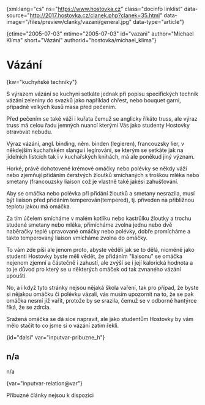 
{xml:lang="cs" ns="https://www.hostovka.cz" class="docinfo linklist" data-source="http://2017.hostovka.cz/clanek.php?clanek=35.html" data-image="/files/preview/clanky/vazani/general.jpg" data-type="article"}

{ctime="2005-07-03" mtime="2005-07-03" id="vazani" author="Michael Klíma" short="Vázání" authorid="hostovka/michael_klima"}

# Vázání

<!-- generated attribute kw by user_updatekw.sh on 2020-07-05, do not edit -->

{kw="kuchyňské techniky"}

S výrazem vázání se kuchyni setkáte jednak při popisu specifických technik vázání zeleniny do svazků jako například chřest, nebo bouquet garni, případně velkých kusů masa před pečením.

Před pečením se také váži i kuřata čemuž se anglicky říkáto truss, ale výraz truss má celou řadu jemných nuancí kterými Vás jako studenty Hostovky otravovat nebudu.

Výraz vázání, angl. binding, něm. binden (legieren), francouzsky lier, v někdejším kuchařském slangu i legírování, se kterým se setkáte jak na jídelních lístcích tak i v kuchařských knihách, má ale poněkud jiný význam.

Horké, právě dohotovené krémové omáčky nebo polévky se někdy váží nebo zjemňují přidáním čerstvých žloutků smíchaných s troškou mléka nebo smetany (francouzsky liaison což je vlastně také jakési zahušťování.

Aby se omáčka nebo polévka při přidání žloutků a smetany nesrazila, musí být liaison před přidáním temperován(tempered), tj. přiveden na přibližnou teplotu jakou má omáčka.

Za tím účelem smícháme v malém kotlíku nebo kastrůlku žloutky a trochu studené smetany nebo mléka, přimícháme zvolna jednu nebo dvě naběračky teplé upravované omáčky nebo polévky, dobře promícháme a takto temperovaný liaison vmícháme zvolna do omáčky.

To vám zde píši ale jenom proto, abyste věděli jak se to dělá, nicméně jako studenti Hostovky byste měli vědět, že přidáním "liaisonu" se omáčka nejenom zjemní a částečně i zahustí, ale zvýší se i její kalorická hodnota a to je důvod pro který se u některých omáček od tak zvnaného vázání upouští.

No, a i když tyto stránky nejsou nějaká škola vaření, tak pro případ, že byste si nějakou omáčku či polévku vázali, vás musím upozornit na to, že se pak omáčka nesmí již vařit, protože by se srazila, čemuž se v odborné hantýrce říká, že se zdrcla. 

Sražená omáčka se dá sice napravit, ale jako studentům Hostovky by vám mělo stačit to co jsme si o vázání zatím řekli.

{id="dalsi" var="inputvar-pribuzne_h"}

## n/a

n/a

{var="inputvar-relation@var"}

Příbuzné články nejsou k dispozici

